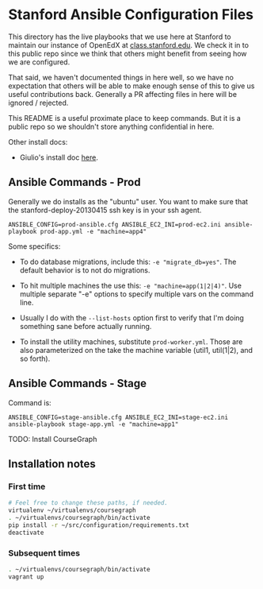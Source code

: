 # Stanford Ansible Configuration Files

This directory has the live playbooks that we use here at Stanford to
maintain our instance of OpenEdX at [class.stanford.edu][c].  We check
it in to this public repo since we think that others might benefit from
seeing how we are configured.

  [c]: https://class.stanford.edu/

That said, we haven't documented things in here well, so we have no
expectation that others will be able to make enough sense of this to
give us useful contributions back.  Generally a PR affecting files in
here will be ignored / rejected.

This README is a useful proximate place to keep commands.  But it is 
a public repo so we shouldn't store anything confidential in here.

Other install docs:

- Giulio's install doc [here][1].

  [1]: https://docs.google.com/document/d/1ZDx51Jxa-zffyeKvHmTp_tIskLW9D9NRg9NytPTbnrA/edit#heading=h.iggugvghbcpf


## Ansible Commands - Prod

Generally we do installs as the "ubuntu" user.  You want to make
sure that the stanford-deploy-20130415 ssh key is in your ssh agent.

    ANSIBLE_CONFIG=prod-ansible.cfg ANSIBLE_EC2_INI=prod-ec2.ini ansible-playbook prod-app.yml -e "machine=app4"

Some specifics:

* To do database migrations, include this: ```-e "migrate_db=yes"```.  The default
  behavior is to not do migrations.

* To hit multiple machines the use this: ```-e "machine=app(1|2|4)"```.
  Use multiple separate "-e" options to specify multiple vars on the
  command line.

* Usually I do with the ```--list-hosts``` option first to verify that I'm
  doing something sane before actually running.

* To install the utility machines, substitute ```prod-worker.yml```.  Those
  are also parameterized on the take the machine variable (util1, util(1|2),
  and so forth).


## Ansible Commands - Stage

Command is:

    ANSIBLE_CONFIG=stage-ansible.cfg ANSIBLE_EC2_INI=stage-ec2.ini ansible-playbook stage-app.yml -e "machine=app1"

TODO: Install CourseGraph

## Installation notes
### First time
```sh
# Feel free to change these paths, if needed.
virtualenv ~/virtualenvs/coursegraph
. ~/virtualenvs/coursegraph/bin/activate
pip install -r ~/src/configuration/requirements.txt
deactivate
```
### Subsequent times
```sh
. ~/virtualenvs/coursegraph/bin/activate
vagrant up
```
